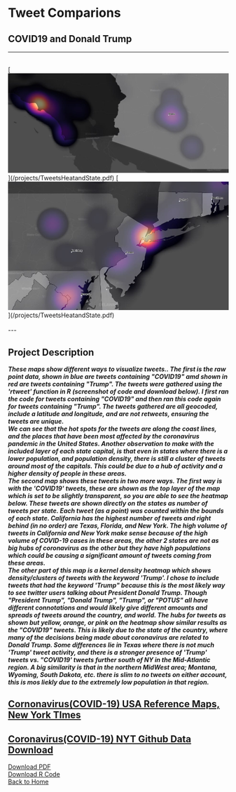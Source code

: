 # Tweet Comparions
## COVID19 and Donald Trump
---

<br>
[<img src="/images/screenshotLA.JPG?raw=true"/>](/projects/TweetsHeatandState.pdf)
[<img src="/images/screenshotNY.JPG?raw=true"/>](/projects/TweetsHeatandState.pdf)
<br>
<br>
---

## **Project Description** <br>
   ***These maps show different ways to visualize tweets.. The first is the raw point data, shown in blue are tweets containing "COVID19" amd shown in red are tweets containing "Trump". The tweets were gathered using the 'rtweet' function in R (screenshot of code and download below). I first ran the code for tweets containing "COVID19" and then ran this code again for tweets containing "Trump". The tweets gathered are all geocoded, include a latitude and longitude, and are not retweets, ensuring the tweets are unique. <br>
  We can see that the hot spots for the tweets are along the coast lines, and the places that have been most affected by the coronavirus pandemic in the United States. Another observation to make with the included layer of each state capital, is that even in states where there is a lower population, and population density, there is still a cluster of tweets around most of the capitals. This could be due to a hub of activity and a higher density of people in these areas. <br>
  The second map shows these tweets in two more ways. The first way is with the 'COVID19' tweets, these are shown as the top layer of the map which is set to be slightly transparent, so you are able to see the heatmap below. These tweets are shown directly on the states as number of tweets per state. Each tweet (as a point) was counted within the bounds of each state. California has the highest number of tweets and right behind (in no order) are Texas, Florida, and New York. The high volume of tweets in California and New York make sense because of the high volume of COVID-19 cases in these areas, the other 2 states are not as big hubs of coronavirus as the other but they have high populations which could be causing a significant amount of tweets coming from these areas. <br>
  The other part of this map is a kernel density heatmap which shows density/clusters of tweets with the keyword 'Trump'. I chose to include tweets that had the keyword 'Trump" because this is the most likely way to see twitter users talking about President Donald Trump. Though "President Trump", "Donald Trump", "Trump", or "POTUS" all have different connotations and would likely give different amounts and spreads of tweets around the country, and world. The hubs for tweets as shown but yellow, orange, or pink on the heatmap show similar results as the "COVID19" tweets. This is likely due to the state of the country, where many of the decisions being made about coronavirus are related to Donald Trump. Some differences lie in Texas where there is not much 'Trump' tweet activity, and there is a stronger presence of 'Trump' tweets vs. "COVID19' tweets further south of NY in the Mid-Atlantic region. A big similarity is that in the northern MidWest area; Montana, Wyoming, South Dakota, etc. there is slim to no tweets on either account, this is mos liekly due to the extremely low population in that region.*** <br>
 
## [Cornonavirus(COVID-19) USA Reference Maps, New York TImes](https://www.nytimes.com/interactive/2020/us/coronavirus-us-cases.html)
## [Coronavirus(COVID-19) NYT Github Data Download](https://github.com/nytimes/covid-19-data)

[Download PDF](/Project1/TweetsHeatandState.pdf)<br>
[Download R Code]()<br>
<a href="https://sophiepeet.github.io">Back to Home</a>
<!-- birds aren't real -->
<!-- blahblahblah-->
